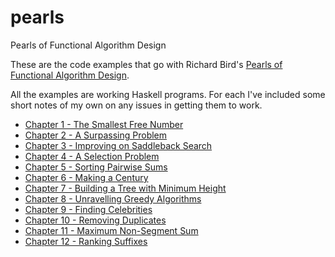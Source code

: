 pearls
======

Pearls of Functional Algorithm Design

These are the code examples that go with Richard 
Bird's [Pearls of Functional Algorithm Design](http://www.amazon.com/Pearls-Functional-Algorithm-Design-Richard/dp/0521513383/ref=pd_rhf_gw_p_t_1_25XK).

All the examples are working Haskell programs. For each I've included 
some short notes of my own on any issues in getting them to work.

* [Chapter 1 - The Smallest Free Number](https://github.com/derekmcloughlin/pearls/tree/master/chap01)
* [Chapter 2 - A Surpassing Problem](https://github.com/derekmcloughlin/pearls/tree/master/chap02)
* [Chapter 3 - Improving on Saddleback Search](https://github.com/derekmcloughlin/pearls/tree/master/chap03)
* [Chapter 4 - A Selection Problem](https://github.com/derekmcloughlin/pearls/tree/master/chap04)
* [Chapter 5 - Sorting Pairwise Sums](https://github.com/derekmcloughlin/pearls/tree/master/chap05)
* [Chapter 6 - Making a Century](https://github.com/derekmcloughlin/pearls/tree/master/chap06)
* [Chapter 7 - Building a Tree with Minimum Height](https://github.com/derekmcloughlin/pearls/tree/master/chap07)
* [Chapter 8 - Unravelling Greedy Algorithms](https://github.com/derekmcloughlin/pearls/tree/master/chap08)
* [Chapter 9 - Finding Celebrities](https://github.com/derekmcloughlin/pearls/tree/master/chap09)
* [Chapter 10 - Removing Duplicates](https://github.com/derekmcloughlin/pearls/tree/master/chap10)
* [Chapter 11 - Maximum Non-Segment Sum](https://github.com/derekmcloughlin/pearls/tree/master/chap11)
* [Chapter 12 - Ranking Suffixes](https://github.com/derekmcloughlin/pearls/tree/master/chap12)
